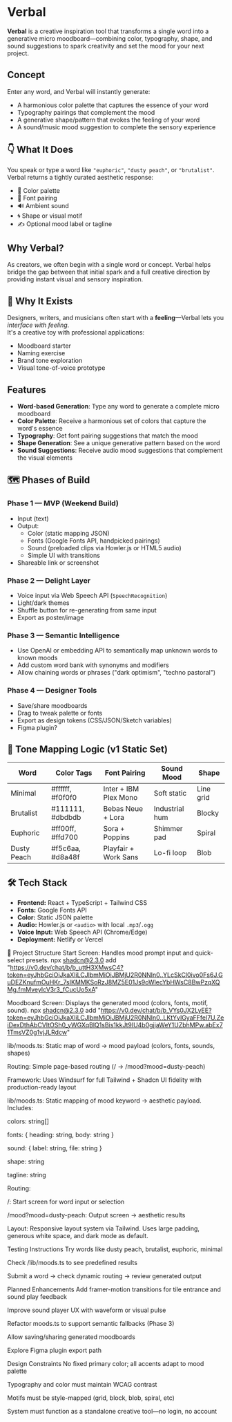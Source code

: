# Verbal

**Verbal** is a creative inspiration tool that transforms a single word into a generative micro moodboard—combining color, typography, shape, and sound suggestions to spark creativity and set the mood for your next project.

## Concept

Enter any word, and Verbal will instantly generate:

- A harmonious color palette that captures the essence of your word  
- Typography pairings that complement the mood  
- A generative shape/pattern that evokes the feeling of your word  
- A sound/music mood suggestion to complete the sensory experience  

## 👇 What It Does

You speak or type a word like `"euphoric"`, `"dusty peach"`, or `"brutalist"`.  
Verbal returns a tightly curated aesthetic response:

- 🎨 Color palette  
- 🧠 Font pairing  
- 🔊 Ambient sound  
- 🌀 Shape or visual motif  
- ✍️ Optional mood label or tagline  

## Why Verbal?

As creators, we often begin with a single word or concept. Verbal helps bridge the gap between that initial spark and a full creative direction by providing instant visual and sensory inspiration.

## 🎯 Why It Exists

Designers, writers, and musicians often start with a **feeling**—Verbal lets you *interface with feeling*.  
It's a creative toy with professional applications:

- Moodboard starter  
- Naming exercise  
- Brand tone exploration  
- Visual tone-of-voice prototype  

## Features

- **Word-based Generation**: Type any word to generate a complete micro moodboard  
- **Color Palette**: Receive a harmonious set of colors that capture the word's essence  
- **Typography**: Get font pairing suggestions that match the mood  
- **Shape Generation**: See a unique generative pattern based on the word  
- **Sound Suggestions**: Receive audio mood suggestions that complement the visual elements  

## 🗺️ Phases of Build

### Phase 1 — MVP (Weekend Build)

- Input (text)  
- Output:  
  - Color (static mapping JSON)  
  - Fonts (Google Fonts API, handpicked pairings)  
  - Sound (preloaded clips via Howler.js or HTML5 audio)  
  - Simple UI with transitions  
- Shareable link or screenshot  

### Phase 2 — Delight Layer

- Voice input via Web Speech API (`SpeechRecognition`)  
- Light/dark themes  
- Shuffle button for re-generating from same input  
- Export as poster/image  

### Phase 3 — Semantic Intelligence

- Use OpenAI or embedding API to semantically map unknown words to known moods  
- Add custom word bank with synonyms and modifiers  
- Allow chaining words or phrases ("dark optimism", "techno pastoral")  

### Phase 4 — Designer Tools

- Save/share moodboards  
- Drag to tweak palette or fonts  
- Export as design tokens (CSS/JSON/Sketch variables)  
- Figma plugin?  

## 🧠 Tone Mapping Logic (v1 Static Set)

| Word        | Color Tags           | Font Pairing           | Sound Mood     | Shape     |
|-------------|----------------------|-------------------------|----------------|-----------|
| Minimal     | #ffffff, #f0f0f0     | Inter + IBM Plex Mono   | Soft static    | Line grid |
| Brutalist   | #111111, #dbdbdb     | Bebas Neue + Lora       | Industrial hum | Blocky    |
| Euphoric    | #ff00ff, #ffd700     | Sora + Poppins          | Shimmer pad    | Spiral    |
| Dusty Peach | #f5c6aa, #d8a48f     | Playfair + Work Sans    | Lo-fi loop     | Blob      |

## 🛠️ Tech Stack

- **Frontend:** React + TypeScript + Tailwind CSS  
- **Fonts:** Google Fonts API  
- **Color:** Static JSON palette  
- **Audio:** Howler.js or `<audio>` with local `.mp3`/`.ogg`  
- **Voice Input:** Web Speech API (Chrome/Edge)  
- **Deployment:** Netlify or Vercel  

🧱 Project Structure
Start Screen: Handles mood prompt input and quick-select presets. 
npx shadcn@2.3.0 add "https://v0.dev/chat/b/b_uttH3XMwsC4?token=eyJhbGciOiJkaXIiLCJlbmMiOiJBMjU2R0NNIn0..YLcSkCl0ivo0Fs6J.GuDEZKnufmOuHKr_7sIKMMKSoRzJ8MZ5E01Js9oWlecYbHWsC8BwPzqXQMg.fmMveyIcV3r3_fCucUo5xA"


Moodboard Screen: Displays the generated mood (colors, fonts, motif, sound). npx shadcn@2.3.0 add "https://v0.dev/chat/b/b_VYs0JX2LyEE?token=eyJhbGciOiJkaXIiLCJlbmMiOiJBMjU2R0NNIn0..LKtYvIGyaFFfel7U.ZeiDexDthAbCVItOSh0_yWGXqBlQ1sBis1kkJt9IU4b0gjjaWeY1UZbhMPw.abEx71TmsVZ0g1vjJLRdcw"


lib/moods.ts: Static map of word → mood payload (colors, fonts, sounds, shapes)

Routing: Simple page-based routing (/ → /mood?mood=dusty-peach)

Framework: Uses Windsurf for full Tailwind + Shadcn UI fidelity with production-ready layout

lib/moods.ts: Static mapping of mood keyword → aesthetic payload. Includes:

colors: string[]

fonts: { heading: string, body: string }

sound: { label: string, file: string }

shape: string

tagline: string

Routing:

/: Start screen for word input or selection

/mood?mood=dusty-peach: Output screen → aesthetic results

Layout: Responsive layout system via Tailwind. Uses large padding, generous white space, and dark mode as default.


Testing Instructions
Try words like dusty peach, brutalist, euphoric, minimal

Check /lib/moods.ts to see predefined results

Submit a word → check dynamic routing → review generated output

Planned Enhancements
Add framer-motion transitions for tile entrance and sound play feedback

Improve sound player UX with waveform or visual pulse

Refactor moods.ts to support semantic fallbacks (Phase 3)

Allow saving/sharing generated moodboards

Explore Figma plugin export path

Design Constraints
No fixed primary color; all accents adapt to mood palette

Typography and color must maintain WCAG contrast

Motifs must be style-mapped (grid, block, blob, spiral, etc)

System must function as a standalone creative tool—no login, no account


